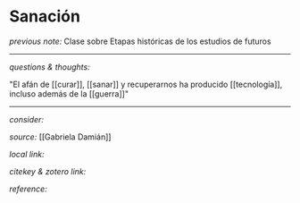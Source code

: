 # Sanación

_previous note:_ Clase sobre Etapas históricas de los estudios de futuros

---

_questions & thoughts:_

"El afán de [[curar]], [[sanar]] y recuperarnos ha producido [[tecnología]], incluso además de la [[guerra]]"

---

_consider:_

_source:_ [[Gabriela Damián]]

_local link:_

_citekey & zotero link:_

_reference:_